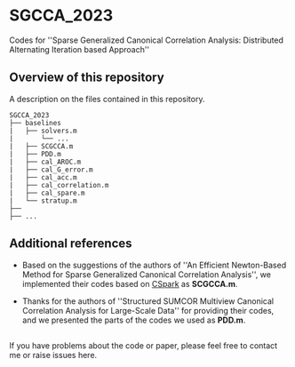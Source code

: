# SGCCA_2023
Codes for ''Sparse Generalized Canonical Correlation Analysis: Distributed Alternating Iteration based Approach''

## Overview of this repository

A description on the files contained in this repository.

```
SGCCA_2023
├── baselines
|   ├── solvers.m
|       └── ...
|   ├── SCGCCA.m
|   ├── PDD.m
|   ├── cal_AROC.m
|   ├── cal_G_error.m
|   ├── cal_acc.m
|   ├── cal_correlation.m
|   ├── cal_spare.m
|   └── stratup.m
├── 
├── ...
```

## Additional references
- Based on the suggestions of the authors of ''An Efficient Newton-Based Method for Sparse Generalized Canonical Correlation Analysis'', we implemented their codes based on [CSpark](https://github.com/ShenglongZhou/CSpack) as **SCGCCA.m**.

- Thanks for the authors of ''Structured SUMCOR Multiview Canonical Correlation Analysis for Large-Scale Data'' for providing their codes, and we presented the parts of the codes we used as **PDD.m**.

## 

If you have problems about the code or paper, please feel free to contact me or raise issues here.
